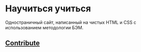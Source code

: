 # Научиться учиться
Одностраничный сайт, написанный на чистых HTML и CSS с использованием методологии БЭМ.
## [Contribute](docs/contribute.md)
